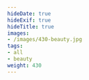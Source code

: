 ```yaml
---
hideDate: true
hideExif: true
hideTitle: true
images:
- /images/430-beauty.jpg
tags:
- all
- beauty
weight: 430
---
```

